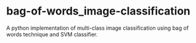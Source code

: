 # bag-of-words_image-classification
A python implementation of multi-class image classification using bag of words technique and SVM classifier. 

